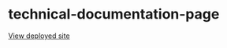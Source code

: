 # technical-documentation-page

[View deployed site](https://technical-documentation-page-api.netlify.app)
